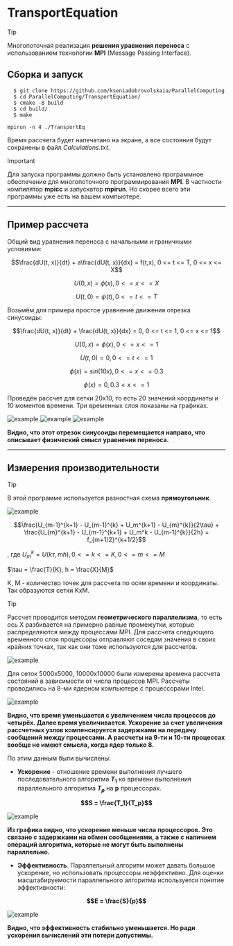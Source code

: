 # TransportEquation 

> [!TIP]
> Многопоточная реализация **решения уравнения переноса** с использованием технологии **MPI** (Message Passing Interface).
>


## Сборка и запуск

```
  $ git clone https://github.com/kseniadobrovolskaia/ParallelComputing
  $ cd ParallelComputing/TransportEquation/
  $ cmake -B build
  $ cd build/
  $ make
```

```
mpirun -n 4 ./TransportEq
```

Время рассчета будет напечатано на экране, а все состояния будут сохранены в файл *Calculations.txt*.

 
> [!IMPORTANT]
> Для запуска программы должно быть установлено программное обеспечение для многопоточного программирования **MPI**. В частности компилятор **mpicc** и запускатор **mpirun**. Но скорее всего эти программы уже есть на вашем компьютере.


-----------------------------------------------------------------------------

## Пример рассчета

Общий вид уравнения переноса c начальными и граничными условиями:

$$\frac{dU(t, x)}{dt} + a\frac{dU(t, x)}{dx} = f(t,x), 0 <= t <= T, 0 <= x <= X$$

$$U(0, x) = \phi(x), 0 <= x <= X$$

$$U(t, 0) = \psi(t), 0 <= t <= T$$

Возьмём для примера простое уравнение движения отрезка синусоиды:

$$\frac{dU(t, x)}{dt} + \frac{dU(t, x)}{dx} = 0, 0 <= t <= 1, 0 <= x <= 1$$

$$U(0, x) = \phi(x), 0 <= x <= 1$$

$$U(t, 0) = 0, 0 <= t <= 1$$

$$\phi(x) = sin(10x), 0 <= x <= 0.3$$

$$\phi(x) = 0, 0.3 < x <= 1$$


Проведён рассчет для сетки 20х10, то есть 20 значений координаты и 10 моментов времени. Три временных слоя показаны на графиках.

![example](Pictures/Trajectory1.png) 
![example](Pictures/Trajectory2.png) 
![example](Pictures/Trajectory3.png) 


**Видно, что этот отрезок синусоиды перемещается направо, что описывает физический смысл уравнения переноса.**



-----------------------------------------------------------------------------

## Измерения производительности

> [!TIP]
> В этой программе используется разностная схема **прямоугольник**. 

![example](Pictures/Rect.png) 

$$\frac{U_{m-1}^{k+1} - U_{m-1}^{k} + U_m^{k+1} - U_{m}^{k}}{2\tau} + \frac{U_{m}^{k+1} - U_{m-1}^{k+1} + U_m^k - U_{m-1}^{k}}{2h} = f_{m+1/2}^{k+1/2}$$


, где $U_m^k = U(k \tau, m h), 0 <= k <= K, 0 <= m <= M$


$\tau = \frac{T}{K}, h = \frac{X}{M}$ 


K, M - количество точек для рассчета по осям времени и координаты. Так образуются сетки KxM.

> [!TIP]
> Рассчет проводится методом **геометрического параллелизма**, то есть ось X разбивается на примерно равные промежутки, которые распределяются между процессами MPI.
> Для рассчета следующего временного слоя процессоры отправляют соседям значения в своих крайних точках, так как они тоже используются для рассчетов.

![example](Pictures/GeomPar.jpg) 


Для сеток 5000x5000, 10000x10000 были измерены времена рассчета состояний в зависимости от числа процессов MPI. Рассчеты проводились на 8-ми ядерном компьютере с процессорами Intel.

![example](Pictures/Times.png) 

**Видно, что время уменьшается с увеличением числа процессов до четырёх. Далее время увеличивается. Ускорение за счет увеличения рассчетных узлов компенсируется задержками на передачу сообщений между процессами. А рассчеты на 9-ти и 10-ти процессах вообще не имеют смысла, когда ядер только 8.**


По этим данным были вычислены:

* **Ускорение** - отношение времени выполнения лучшего последовательного алгоритма **$T_1$** ко времени выполнения параллельного алгоритма **$T_p$** на **p** процессорах.

**$$S = \frac{T_1}{T_p}$$**

![example](Pictures/Speedup.png) 

**Из графика видно, что ускорение меньше числа процессоров. Это связано с задержками на обмен сообщениями, а также с наличием операций алгоритма, которые не могут быть выполнены параллельно.**


* **Эффективность**. Параллельный алгоритм может давать большое ускорение, но использовать процессоры неэффективно. Для оценки масштабируемости параллельного алгоритма используется понятие эффективности:

**$$E = \frac{S}{p}$$**

![example](Pictures/Efficiency.png) 

**Видно, что эффективность стабильно уменьшается. Но ради ускорения вычислений эти потери допустимы.**


